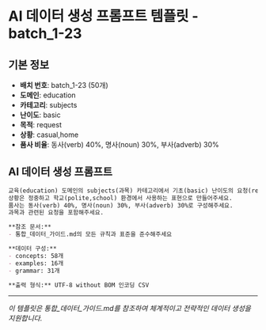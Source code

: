 # AI 데이터 생성 프롬프트 템플릿 - batch_1-23

## 기본 정보
- **배치 번호**: batch_1-23 (50개)
- **도메인**: education
- **카테고리**: subjects
- **난이도**: basic
- **목적**: request
- **상황**: casual,home
- **품사 비율**: 동사(verb) 40%, 명사(noun) 30%, 부사(adverb) 30%

## AI 데이터 생성 프롬프트

```markdown
교육(education) 도메인의 subjects(과목) 카테고리에서 기초(basic) 난이도의 요청(request) 목적 데이터를 50개 생성해주세요.
상황은 정중하고 학교(polite,school) 환경에서 사용하는 표현으로 만들어주세요.
품사는 동사(verb) 40%, 명사(noun) 30%, 부사(adverb) 30%로 구성해주세요.
과목과 관련된 요청을 포함해주세요.

**참조 문서:**
- 통합_데이터_가이드.md의 모든 규칙과 표준을 준수해주세요

**데이터 구성:**
- concepts: 58개
- examples: 16개  
- grammar: 31개

**출력 형식:** UTF-8 without BOM 인코딩 CSV
```

---

_이 템플릿은 통합_데이터_가이드.md를 참조하여 체계적이고 전략적인 데이터 생성을 지원합니다._